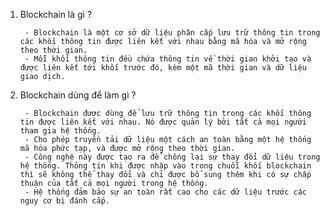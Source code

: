 1. Blockchain là gì ?
        
        - Blockchain là một cơ sở dữ liệu phân cấp lưu trữ thông tin trong các khối thông tin được liên kết với nhau bằng mã hóa và mở rộng theo thời gian. 
        - Mỗi khối thông tin đều chứa thông tin về thời gian khởi tạo và được liên kết tới khối trước đó, kèm một mã thời gian và dữ liệu giao dịch.
        
2. Blockchain dùng để làm gì ?

        - Blockchain được dùng để lưu trữ thông tin trong các khối thông tin được liên kết với nhau. Nó được quản lý bởi tất cả mọi người tham gia hệ thống.
        - Cho phép truyền tải dữ liệu một cách an toàn bằng một hệ thống mã hóa phức tạp, và được mở rộng theo thời gian.
        - Công nghệ này được tạo ra để chống lại sự thay đổi dữ liệu trong hệ thống. Thông tin khi được nhập vào trong chuỗi khối blockchain thì sẽ không thể thay đổi và chỉ được bổ sung thêm khi có sự chấp thuận của tất cả mọi người trong hệ thống.
        - Hệ thống đảm bảo sự an toàn rất cao cho các dữ liệu trước các nguy cơ bị đánh cắp.
